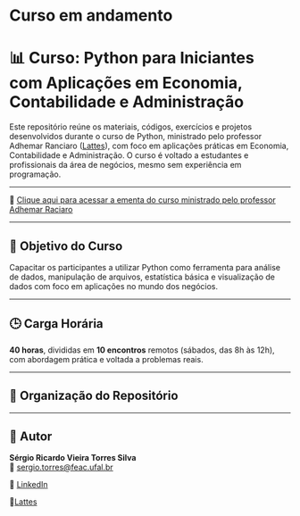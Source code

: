 #  Curso em andamento

# :bar_chart: Curso: Python para Iniciantes com Aplicações em Economia, Contabilidade e Administração

Este repositório reúne os materiais, códigos, exercícios e projetos desenvolvidos durante o curso de Python, ministrado pelo professor Adhemar Ranciaro ([Lattes](http://lattes.cnpq.br/7967232324656426)), com foco em aplicações práticas em Economia, Contabilidade e Administração. O curso é voltado a estudantes e profissionais da área de negócios, mesmo sem experiência em programação.

---
:bookmark_tabs: [Clique aqui para acessar a ementa do curso ministrado pelo professor Adhemar Raciaro](EmentaDoCurso.pdf)

---

## :dart: Objetivo do Curso

Capacitar os participantes a utilizar Python como ferramenta para análise de dados, manipulação de arquivos, estatística básica e visualização de dados com foco em aplicações no mundo dos negócios.

---

## :clock3: Carga Horária

**40 horas**, divididas em **10 encontros** remotos (sábados, das 8h às 12h), com abordagem prática e voltada a problemas reais.

---

## :open_file_folder: Organização do Repositório

---
## :statue_of_liberty: Autor

**Sérgio Ricardo Vieira Torres Silva**  
📧 [sergio.torres@feac.ufal.br](mailto:sergio.torres@feac.ufal.br)

🔗 [LinkedIn](https://linkedin.com/in/sergioricardo-me) 

:page_with_curl:[Lattes](http://lattes.cnpq.br/6028108290396877)

  

